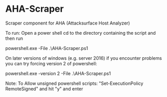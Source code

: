 # AHA-Scraper
Scraper component for AHA (Attacksurface Host Analyzer)

To run:
Open a power shell
cd to the directory containing the script and then run

powershell.exe -File .\AHA-Scraper.ps1


On later versions of windows (e.g. server 2016) if you encounter problems you can try forcing version 2 of powershell:

powershell.exe -version 2 -File .\AHA-Scraper.ps1



Note:
To Allow unsigned powershell scripts:
"Set-ExecutionPolicy RemoteSigned"
and hit "y" and enter
